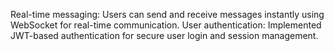 Real-time messaging: Users can send and receive messages instantly using WebSocket for real-time communication.
User authentication: Implemented JWT-based authentication for secure user login and session management.
